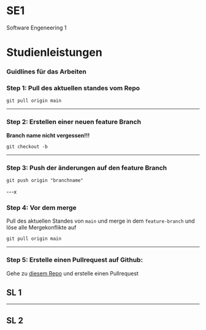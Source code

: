 # SE1

Software Engeneering 1

# Studienleistungen
### Guidlines für das Arbeiten
### Step 1: Pull des aktuellen standes vom Repo

```shell
git pull origin main
```

---

### Step 2: Erstellen einer neuen feature Branch
**Branch name nicht vergessen!!!**
```shell
git checkout -b
```
---

### Step 3: Push der änderungen auf den feature Branch

```shell
git push origin "branchname"
```

---x

### Step 4: Vor dem merge

Pull des aktuellen Standes von `main` und merge in dem `feature-branch` und löse alle Mergekonflikte auf

```shell
git pull origin main
```

---

### Step 5: Erstelle einen Pullrequest auf Github:

Gehe zu [diesem Repo](https://github.com/Philipp3107/SE1/pulls) und erstelle einen Pullrequest

## SL 1

---

## SL 2



